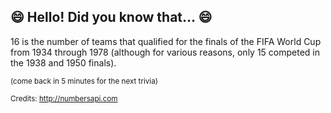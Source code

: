 ## 😄 Hello! Did you know that... 😄
16 is the number of teams that qualified for the finals of the FIFA World Cup from 1934 through 1978 (although for various reasons, only 15 competed in the 1938 and 1950 finals).

<sup>(come back in 5 minutes for the next trivia)</sup>


<sup>Credits: http://numbersapi.com</sup>
